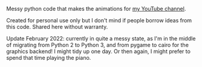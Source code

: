 Messy python code that makes the animations for [my YouTube channel](https://www.youtube.com/channel/UCVtiLYoo1dCpG3xOdt4y6SQ).

Created for personal use only but I don't mind if people borrow ideas from this code.  Shared here without warranty.

Update February 2022: currently in quite a messy state, as I'm in the middle of migrating from Python 2 to Python 3, and from pygame to cairo for the graphics backend!  I might tidy up one day.  Or then again, I might prefer to spend that time playing the piano.
